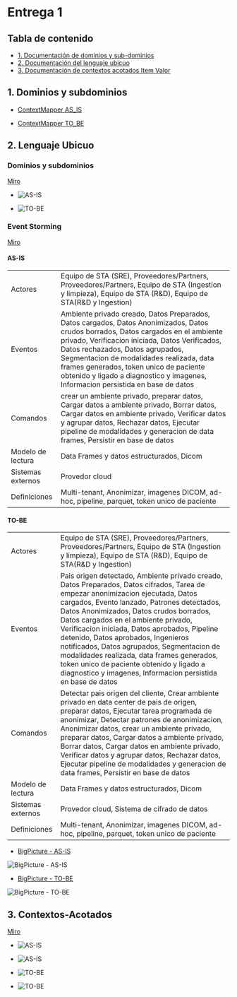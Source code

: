 # Entrega 1
## Tabla de contenido
- [1. Documentación de dominios y sub-dominios](#dominios-y-subdominios)
- [2. Documentación del lenguaje ubicuo](#lenguaje-ubicuo)
- [3. Documentación de contextos acotados Item Valor](#Contextos-Acotados)

## 1. Dominios y subdominios

- [ContextMapper AS_IS](src/main/cml/salud_tech_AS_IS.cml)

- [ContextMapper TO_BE](src/main/cml/salud_tech_TO_BE.cml)



## 2. Lenguaje Ubicuo

### Dominios y subdominios
[Miro](https://miro.com/app/board/uXjVLkjyAUI=/?share_link_id=883331298013)

- ![AS-IS](lenguaje-ubicuo/Dominios%20y%20subdominios%20AS-IS.jpg)

- ![TO-BE](lenguaje-ubicuo/Dominios%20y%20subdominios%20TO-BE.jpg)

### Event Storming 
[Miro](https://miro.com/app/board/uXjVLlMFlq4=/?share_link_id=606522631777)

#### AS-IS

|                                |             | 
|--------------------------------|-------------|
| Actores                        | Equipo de STA (SRE), Proveedores/Partners, Proveedores/Partners, Equipo de STA (Ingestion y limpieza), Equipo de STA (R&D), Equipo de STA(R&D y Ingestion)   |
| Eventos                        | Ambiente privado creado, Datos Preparados, Datos cargados, Datos Anonimizados, Datos crudos borrados, Datos cargados en el ambiente privado, Verificacion iniciada, Datos Verificados, Datos rechazados, Datos agrupados, Segmentacion de modalidades realizada, data frames generados, token unico de paciente obtenido y ligado  a diagnostico y imagenes, Informacion persistida en base de datos   |
| Comandos                       | crear un ambiente privado, preparar datos, Cargar datos a ambiente privado, Borrar datos, Cargar datos en ambiente privado, Verificar datos y agrupar datos, Rechazar datos, Ejecutar pipeline de modalidades y generacion de data frames, Persistir en base de datos   |
| Modelo de lectura              | Data Frames y datos estructurados, Dicom  |
| Sistemas externos              | Provedor cloud  |
| Definiciones                   | Multi-tenant, Anonimizar, imagenes DICOM, ad-hoc, pipeline, parquet, token unico de paciente  |


#### TO-BE

|                                |             | 
|--------------------------------|-------------|
| Actores                        | Equipo de STA (SRE), Proveedores/Partners, Proveedores/Partners, Equipo de STA (Ingestion y limpieza), Equipo de STA (R&D), Equipo de STA(R&D y Ingestion)   |
| Eventos                        | Pais origen detectado, Ambiente privado creado, Datos Preparados, Datos cifrados, Tarea de empezar anonimizacion ejecutada, Datos cargados, Evento lanzado, Patrones detectados, Datos Anonimizados, Datos crudos borrados, Datos cargados en el ambiente privado, Verificacion iniciada, Datos aprobados, Pipeline detenido, Datos aprobados, Ingenieros notificados, Datos agrupados, Segmentacion de modalidades realizada, data frames generados, token unico de paciente obtenido y ligado  a diagnostico y imagenes, Informacion persistida en base de datos   |
| Comandos                       | Detectar pais origen del cliente, Crear ambiente privado en data center de pais de origen, preparar datos, Ejecutar tarea programada de anonimizar, Detectar patrones de anonimizacion, Anonimizar datos, crear un ambiente privado, preparar datos, Cargar datos a ambiente privado, Borrar datos, Cargar datos en ambiente privado, Verificar datos y agrupar datos, Rechazar datos, Ejecutar pipeline de modalidades y generacion de data frames, Persistir en base de datos   |
| Modelo de lectura              | Data Frames y datos estructurados, Dicom  |
| Sistemas externos              | Provedor cloud, Sistema de cifrado de datos  |
| Definiciones                   | Multi-tenant, Anonimizar, imagenes DICOM, ad-hoc, pipeline, parquet, token unico de paciente  |


- [BigPicture - AS-IS](lenguaje-ubicuo/Event%20Storming%20AS-IS.pdf)

![BigPicture - AS-IS](lenguaje-ubicuo/Event%20Storming%20AS-IS.jpg)

- [BigPicture - TO-BE](lenguaje-ubicuo/Event%20Storming%20TO-BE.pdf)

![BigPicture - TO-BE](lenguaje-ubicuo/Event%20Storming%20TO-BE.jpg)

## 3. Contextos-Acotados 
[Miro](https://miro.com/app/board/uXjVLkjyAUI=/?share_link_id=883331298013)

- ![AS-IS](lenguaje-ubicuo/Contextos%20AS-IS.jpg)

- ![AS-IS](src/main/cml/MapasContextoEntrega1/salud_tech_AS_IS_ContextMap.png)


- ![TO-BE](lenguaje-ubicuo/Contextos%20TO-BE.jpg)

- ![TO-BE](src/main/cml/MapasContextoEntrega1/salud_tech_TO_BE_ContextMap.png)

